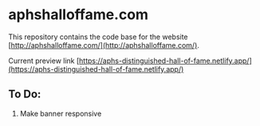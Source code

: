 # aphshalloffame.com

This repository contains the code base for the website [http://aphshalloffame.com/](http://aphshalloffame.com/).

Current preview link [https://aphs-distinguished-hall-of-fame.netlify.app/](https://aphs-distinguished-hall-of-fame.netlify.app/)

## To Do:

1. Make banner responsive
